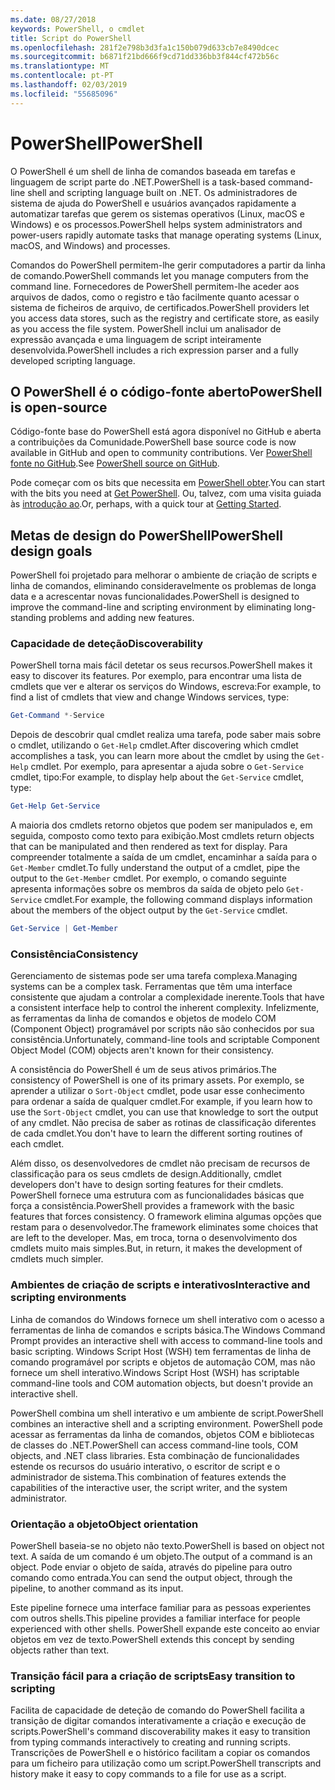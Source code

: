 ```yaml
---
ms.date: 08/27/2018
keywords: PowerShell, o cmdlet
title: Script do PowerShell
ms.openlocfilehash: 281f2e798b3d3fa1c150b079d633cb7e8490dcec
ms.sourcegitcommit: b6871f21bd666f9cd71dd336bb3f844cf472b56c
ms.translationtype: MT
ms.contentlocale: pt-PT
ms.lasthandoff: 02/03/2019
ms.locfileid: "55685096"
---
```

# <a name="powershell"></a><span data-ttu-id="3adaa-103">PowerShell</span><span class="sxs-lookup"><span data-stu-id="3adaa-103">PowerShell</span></span>

<span data-ttu-id="3adaa-104">O PowerShell é um shell de linha de comandos baseada em tarefas e linguagem de script parte do .NET.</span><span class="sxs-lookup"><span data-stu-id="3adaa-104">PowerShell is a task-based command-line shell and scripting language built on .NET.</span></span>
<span data-ttu-id="3adaa-105">Os administradores de sistema de ajuda do PowerShell e usuários avançados rapidamente a automatizar tarefas que gerem os sistemas operativos (Linux, macOS e Windows) e os processos.</span><span class="sxs-lookup"><span data-stu-id="3adaa-105">PowerShell helps system administrators and power-users rapidly automate tasks that manage operating systems (Linux, macOS, and Windows) and processes.</span></span>

<span data-ttu-id="3adaa-106">Comandos do PowerShell permitem-lhe gerir computadores a partir da linha de comando.</span><span class="sxs-lookup"><span data-stu-id="3adaa-106">PowerShell commands let you manage computers from the command line.</span></span> <span data-ttu-id="3adaa-107">Fornecedores de PowerShell permitem-lhe aceder aos arquivos de dados, como o registro e tão facilmente quanto acessar o sistema de ficheiros de arquivo, de certificados.</span><span class="sxs-lookup"><span data-stu-id="3adaa-107">PowerShell providers let you access data stores, such as the registry and certificate store, as easily as you access the file system.</span></span> <span data-ttu-id="3adaa-108">PowerShell inclui um analisador de expressão avançada e uma linguagem de script inteiramente desenvolvida.</span><span class="sxs-lookup"><span data-stu-id="3adaa-108">PowerShell includes a rich expression parser and a fully developed scripting language.</span></span>

## <a name="powershell-is-open-source"></a><span data-ttu-id="3adaa-109">O PowerShell é o código-fonte aberto</span><span class="sxs-lookup"><span data-stu-id="3adaa-109">PowerShell is open-source</span></span>

<span data-ttu-id="3adaa-110">Código-fonte base do PowerShell está agora disponível no GitHub e aberta a contribuições da Comunidade.</span><span class="sxs-lookup"><span data-stu-id="3adaa-110">PowerShell base source code is now available in GitHub and open to community contributions.</span></span>
<span data-ttu-id="3adaa-111">Ver [PowerShell fonte no GitHub](https://github.com/powershell/powershell).</span><span class="sxs-lookup"><span data-stu-id="3adaa-111">See [PowerShell source on GitHub](https://github.com/powershell/powershell).</span></span>

<span data-ttu-id="3adaa-112">Pode começar com os bits que necessita em [PowerShell obter](https://github.com/PowerShell/PowerShell#get-powershell).</span><span class="sxs-lookup"><span data-stu-id="3adaa-112">You can start with the bits you need at [Get PowerShell](https://github.com/PowerShell/PowerShell#get-powershell).</span></span>
<span data-ttu-id="3adaa-113">Ou, talvez, com uma visita guiada às [introdução ao](https://github.com/PowerShell/PowerShell/blob/master/docs/learning-powershell).</span><span class="sxs-lookup"><span data-stu-id="3adaa-113">Or, perhaps, with a quick tour at [Getting Started](https://github.com/PowerShell/PowerShell/blob/master/docs/learning-powershell).</span></span>

## <a name="powershell-design-goals"></a><span data-ttu-id="3adaa-114">Metas de design do PowerShell</span><span class="sxs-lookup"><span data-stu-id="3adaa-114">PowerShell design goals</span></span>

<span data-ttu-id="3adaa-115">PowerShell foi projetado para melhorar o ambiente de criação de scripts e linha de comandos, eliminando consideravelmente os problemas de longa data e a acrescentar novas funcionalidades.</span><span class="sxs-lookup"><span data-stu-id="3adaa-115">PowerShell is designed to improve the command-line and scripting environment by eliminating long-standing problems and adding new features.</span></span>

### <a name="discoverability"></a><span data-ttu-id="3adaa-116">Capacidade de deteção</span><span class="sxs-lookup"><span data-stu-id="3adaa-116">Discoverability</span></span>

<span data-ttu-id="3adaa-117">PowerShell torna mais fácil detetar os seus recursos.</span><span class="sxs-lookup"><span data-stu-id="3adaa-117">PowerShell makes it easy to discover its features.</span></span> <span data-ttu-id="3adaa-118">Por exemplo, para encontrar uma lista de cmdlets que ver e alterar os serviços do Windows, escreva:</span><span class="sxs-lookup"><span data-stu-id="3adaa-118">For example, to find a list of cmdlets that view and change Windows services, type:</span></span>

```powershell
Get-Command *-Service
```

<span data-ttu-id="3adaa-119">Depois de descobrir qual cmdlet realiza uma tarefa, pode saber mais sobre o cmdlet, utilizando o `Get-Help` cmdlet.</span><span class="sxs-lookup"><span data-stu-id="3adaa-119">After discovering which cmdlet accomplishes a task, you can learn more about the cmdlet by using the `Get-Help` cmdlet.</span></span> <span data-ttu-id="3adaa-120">Por exemplo, para apresentar a ajuda sobre o `Get-Service` cmdlet, tipo:</span><span class="sxs-lookup"><span data-stu-id="3adaa-120">For example, to display help about the `Get-Service` cmdlet, type:</span></span>

```powershell
Get-Help Get-Service
```

<span data-ttu-id="3adaa-121">A maioria dos cmdlets retorno objetos que podem ser manipulados e, em seguida, composto como texto para exibição.</span><span class="sxs-lookup"><span data-stu-id="3adaa-121">Most cmdlets return objects that can be manipulated and then rendered as text for display.</span></span> <span data-ttu-id="3adaa-122">Para compreender totalmente a saída de um cmdlet, encaminhar a saída para o `Get-Member` cmdlet.</span><span class="sxs-lookup"><span data-stu-id="3adaa-122">To fully understand the output of a cmdlet, pipe the output to the `Get-Member` cmdlet.</span></span> <span data-ttu-id="3adaa-123">Por exemplo, o comando seguinte apresenta informações sobre os membros da saída de objeto pelo `Get-Service` cmdlet.</span><span class="sxs-lookup"><span data-stu-id="3adaa-123">For example, the following command displays information about the members of the object output by the `Get-Service` cmdlet.</span></span>

```powershell
Get-Service | Get-Member
```

### <a name="consistency"></a><span data-ttu-id="3adaa-124">Consistência</span><span class="sxs-lookup"><span data-stu-id="3adaa-124">Consistency</span></span>

<span data-ttu-id="3adaa-125">Gerenciamento de sistemas pode ser uma tarefa complexa.</span><span class="sxs-lookup"><span data-stu-id="3adaa-125">Managing systems can be a complex task.</span></span> <span data-ttu-id="3adaa-126">Ferramentas que têm uma interface consistente que ajudam a controlar a complexidade inerente.</span><span class="sxs-lookup"><span data-stu-id="3adaa-126">Tools that have a consistent interface help to control the inherent complexity.</span></span> <span data-ttu-id="3adaa-127">Infelizmente, as ferramentas da linha de comandos e objetos de modelo COM (Component Object) programável por scripts não são conhecidos por sua consistência.</span><span class="sxs-lookup"><span data-stu-id="3adaa-127">Unfortunately, command-line tools and scriptable Component Object Model (COM) objects aren't known for their consistency.</span></span>

<span data-ttu-id="3adaa-128">A consistência do PowerShell é um de seus ativos primários.</span><span class="sxs-lookup"><span data-stu-id="3adaa-128">The consistency of PowerShell is one of its primary assets.</span></span> <span data-ttu-id="3adaa-129">Por exemplo, se aprender a utilizar o `Sort-Object` cmdlet, pode usar esse conhecimento para ordenar a saída de qualquer cmdlet.</span><span class="sxs-lookup"><span data-stu-id="3adaa-129">For example, if you learn how to use the `Sort-Object` cmdlet, you can use that knowledge to sort the output of any cmdlet.</span></span> <span data-ttu-id="3adaa-130">Não precisa de saber as rotinas de classificação diferentes de cada cmdlet.</span><span class="sxs-lookup"><span data-stu-id="3adaa-130">You don't have to learn the different sorting routines of each cmdlet.</span></span>

<span data-ttu-id="3adaa-131">Além disso, os desenvolvedores de cmdlet não precisam de recursos de classificação para os seus cmdlets de design.</span><span class="sxs-lookup"><span data-stu-id="3adaa-131">Additionally, cmdlet developers don't have to design sorting features for their cmdlets.</span></span> <span data-ttu-id="3adaa-132">PowerShell fornece uma estrutura com as funcionalidades básicas que força a consistência.</span><span class="sxs-lookup"><span data-stu-id="3adaa-132">PowerShell provides a framework with the basic features that forces consistency.</span></span> <span data-ttu-id="3adaa-133">O framework elimina algumas opções que restam para o desenvolvedor.</span><span class="sxs-lookup"><span data-stu-id="3adaa-133">The framework eliminates some choices that are left to the developer.</span></span> <span data-ttu-id="3adaa-134">Mas, em troca, torna o desenvolvimento dos cmdlets muito mais simples.</span><span class="sxs-lookup"><span data-stu-id="3adaa-134">But, in return, it makes the development of cmdlets much simpler.</span></span>

### <a name="interactive-and-scripting-environments"></a><span data-ttu-id="3adaa-135">Ambientes de criação de scripts e interativos</span><span class="sxs-lookup"><span data-stu-id="3adaa-135">Interactive and scripting environments</span></span>

<span data-ttu-id="3adaa-136">Linha de comandos do Windows fornece um shell interativo com o acesso a ferramentas de linha de comandos e scripts básica.</span><span class="sxs-lookup"><span data-stu-id="3adaa-136">The Windows Command Prompt provides an interactive shell with access to command-line tools and basic scripting.</span></span> <span data-ttu-id="3adaa-137">Windows Script Host (WSH) tem ferramentas de linha de comando programável por scripts e objetos de automação COM, mas não fornece um shell interativo.</span><span class="sxs-lookup"><span data-stu-id="3adaa-137">Windows Script Host (WSH) has scriptable command-line tools and COM automation objects, but doesn't provide an interactive shell.</span></span>

<span data-ttu-id="3adaa-138">PowerShell combina um shell interativo e um ambiente de script.</span><span class="sxs-lookup"><span data-stu-id="3adaa-138">PowerShell combines an interactive shell and a scripting environment.</span></span> <span data-ttu-id="3adaa-139">PowerShell pode acessar as ferramentas da linha de comandos, objetos COM e bibliotecas de classes do .NET.</span><span class="sxs-lookup"><span data-stu-id="3adaa-139">PowerShell can access command-line tools, COM objects, and .NET class libraries.</span></span> <span data-ttu-id="3adaa-140">Esta combinação de funcionalidades estende os recursos do usuário interativo, o escritor de script e o administrador de sistema.</span><span class="sxs-lookup"><span data-stu-id="3adaa-140">This combination of features extends the capabilities of the interactive user, the script writer, and the system administrator.</span></span>

### <a name="object-orientation"></a><span data-ttu-id="3adaa-141">Orientação a objeto</span><span class="sxs-lookup"><span data-stu-id="3adaa-141">Object orientation</span></span>

<span data-ttu-id="3adaa-142">PowerShell baseia-se no objeto não texto.</span><span class="sxs-lookup"><span data-stu-id="3adaa-142">PowerShell is based on object not text.</span></span> <span data-ttu-id="3adaa-143">A saída de um comando é um objeto.</span><span class="sxs-lookup"><span data-stu-id="3adaa-143">The output of a command is an object.</span></span> <span data-ttu-id="3adaa-144">Pode enviar o objeto de saída, através do pipeline para outro comando como entrada.</span><span class="sxs-lookup"><span data-stu-id="3adaa-144">You can send the output object, through the pipeline, to another command as its input.</span></span>

<span data-ttu-id="3adaa-145">Este pipeline fornece uma interface familiar para as pessoas experientes com outros shells.</span><span class="sxs-lookup"><span data-stu-id="3adaa-145">This pipeline provides a familiar interface for people experienced with other shells.</span></span> <span data-ttu-id="3adaa-146">PowerShell expande este conceito ao enviar objetos em vez de texto.</span><span class="sxs-lookup"><span data-stu-id="3adaa-146">PowerShell extends this concept by sending objects rather than text.</span></span>

### <a name="easy-transition-to-scripting"></a><span data-ttu-id="3adaa-147">Transição fácil para a criação de scripts</span><span class="sxs-lookup"><span data-stu-id="3adaa-147">Easy transition to scripting</span></span>

<span data-ttu-id="3adaa-148">Facilita de capacidade de deteção de comando do PowerShell facilita a transição de digitar comandos interativamente a criação e execução de scripts.</span><span class="sxs-lookup"><span data-stu-id="3adaa-148">PowerShell's command discoverability makes it easy to transition from typing commands interactively to creating and running scripts.</span></span> <span data-ttu-id="3adaa-149">Transcrições de PowerShell e o histórico facilitam a copiar os comandos para um ficheiro para utilização como um script.</span><span class="sxs-lookup"><span data-stu-id="3adaa-149">PowerShell transcripts and history make it easy to copy commands to a file for use as a script.</span></span>
